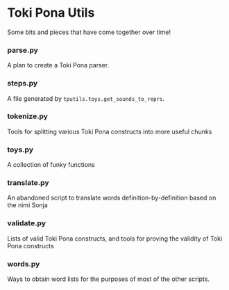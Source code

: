 # Toki Pona Utils

Some bits and pieces that have come together over time!

### parse.py

A plan to create a Toki Pona parser.

### steps.py

A file generated by `tputils.toys.get_sounds_to_reprs`.

### tokenize.py

Tools for splitting various Toki Pona constructs into more useful chunks

### toys.py

A collection of funky functions

### translate.py

An abandoned script to translate words definition-by-definition based on the nimi Sonja

### validate.py

Lists of valid Toki Pona constructs, and tools for proving the validity of Toki Pona constructs

### words.py

Ways to obtain word lists for the purposes of most of the other scripts.
